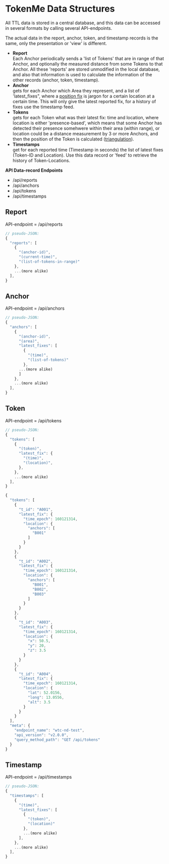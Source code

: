 # TokenMe Data Structures

All TTL data is stored in a central database, and this data can be accessed in several formats by calling several API-endpoints.

The actual data in the report, anchor, token, and timestamp records is the same, only the presentation or 'view' is different.

- **Report** <br> Each Anchor periodically sends a 'list of Tokens' that are in range of that Anchor, and optionally the measured distance from some Tokens to that Anchor. All these 'reports' are stored unmodified in the local database, and also that information is used to calculate the information of the other records (anchor, token, timestamp).
- **Anchor** <br> gets for each Anchor which Area they represent, and a list of 'latest_fixes", where a [position fix](https://en.wikipedia.org/wiki/Geopositioning#Background) is jargon for a certain location at a certain time. This will only give the latest reported fix, for a history of fixes use the timestamp feed.
- **Tokens** <br> gets for each Token what was their latest fix: time and location, where location is either 'presence-based', which means that some Anchor has detected their presence somehwere within their area (within range), or location could be a distance measurement by 3 or more Anchors, and then the position of the Token is calculated ([triangulation](https://en.wikipedia.org/wiki/Triangulation)).
- **Timestamps** <br> get for each reported time (Timestamp in seconds) the list of latest fixes (Token-ID and Location). Use this data record or 'feed' to retrieve the history of Token-Locations.

**API Data-record Endpoints**

- <span class="mono">/api/reports</span>
- <span class="mono">/api/anchors</span>
- <span class="mono">/api/tokens</span>
- <span class="mono">/api/timestamps</span>

## Report

API-endpoint = <span class="mono">/api/reports</span>

```js
// pseudo-JSON:
{
  "reports": [
    { 
      "(anchor-id)",
      "(current-time)",
      "(list-of-tokens-in-range)"
    },
    ...(more alike)
  ],
}
```

## Anchor

API-endpoint = <span class="mono">/api/anchors</span>

```js
// pseudo-JSON:
{
  "anchors": [
    { 
      "(anchor-id)",
      "(area)",
      "latest_fixes": [
        { 
          "(time)", 
          "(list-of-tokens)"
        },
      ...(more alike)
      ]
    },
    ...(more alike)
  ],
}
```

## Token

API-endpoint = <span class="mono">/api/tokens</span>

```js
// pseudo-JSON:
{
  "tokens": [
    { 
      "(token)",
      "latest_fix": {
        "(time)",
        "(location)", 
      },
    },
    ...(more alike)
  ],
}
```

```js
{
  "tokens": [
    {
      "t_id": "A001",
      "latest_fix": {
        "time_epoch": 160121314,
        "location": {
          "anchors": [
            "B001"
          ]
        }
      }
    },
    {
      "t_id": "A002",
      "latest_fix": {
        "time_epoch": 160121314,
        "location": {
          "anchors": [
            "B001",
            "B002",
            "B003"
          ]
        }
      }
    },
    {
      "t_id": "A003",
      "latest_fix": {
        "time_epoch": 160121314,
        "location": {
          "x": 50.5,
          "y": 20,
          "z": 3.5
        }
      }
    },
    {
      "t_id": "A004",
      "latest_fix": {
        "time_epoch": 160121314,
        "location": {
          "lat": 52.0156,
          "long": 13.0556,
          "alt": 3.5
        }
      }
    }
  ],
  "meta": {
    "endpoint_name": "wtc-nd-test",
    "api_version": "v2.0.0",
    "query_method_path": "GET /api/tokens"
  }
}
```

## Timestamp

API-endpoint = <span class="mono">/api/timestamps</span>

```js
// pseudo-JSON:
{
  "timestamps": [
    { 
      "(time)",
      "latest_fixes": [
        { 
          "(token)",
          "(location)"
        },
        ...(more alike)
      ],
    },
    ...(more alike)
  ],
}
```
